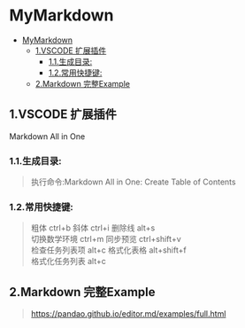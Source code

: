 # MyMarkdown
- [MyMarkdown](#mymarkdown)
  - [1.VSCODE 扩展插件](#1vscode-扩展插件)
    - [1.1.生成目录:](#11生成目录)
    - [1.2.常用快捷键:](#12常用快捷键)
  - [2.Markdown 完整Example](#2markdown-完整example)

## 1.VSCODE 扩展插件
Markdown All in One
### 1.1.生成目录: 
> 执行命令:Markdown All in One: Create Table of Contents
### 1.2.常用快捷键:
> 粗体 ctrl+b
> 斜体 ctrl+i 
> 删除线 alt+s   
> 切换数学环境 ctrl+m
> 同步预览 ctrl+shift+v   
> 检查任务列表项 alt+c
> 格式化表格 alt+shift+f   
> 格式化任务列表 alt+c


## 2.Markdown 完整Example
>https://pandao.github.io/editor.md/examples/full.html
